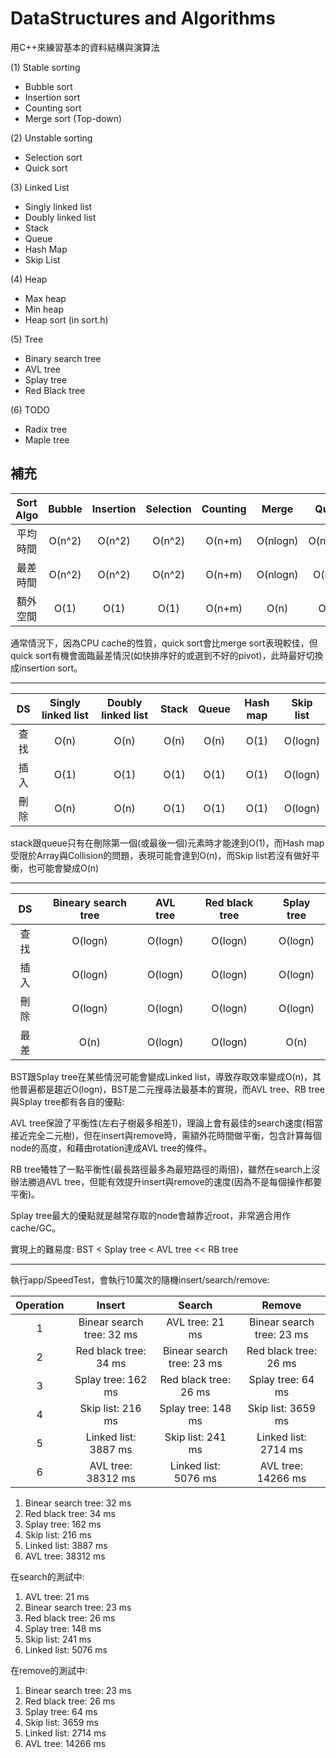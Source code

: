 # DataStructures and Algorithms

用C++來練習基本的資料結構與演算法

(1) Stable sorting
- Bubble sort
- Insertion sort
- Counting sort
- Merge sort (Top-down)

(2) Unstable sorting
- Selection sort
- Quick sort

(3) Linked List
- Singly linked list
- Doubly linked list
- Stack
- Queue
- Hash Map
- Skip List
  
(4) Heap
- Max heap
- Min heap
- Heap sort (in sort.h)

(5) Tree
- Binary search tree
- AVL tree
- Splay tree
- Red Black tree

(6) TODO
- Radix tree
- Maple tree

## 補充

| Sort Algo | Bubble | Insertion | Selection | Counting | Merge  | Quick  | Heap |
|:--:|:--:|:--:|:--:|:--:|:--:|:--:|:--:|
| 平均時間  | O(n^2)  | O(n^2)  | O(n^2)  | O(n+m)  | O(nlogn)  | O(nlogn)  | O(nlogn) |
| 最差時間  | O(n^2)  | O(n^2)  | O(n^2)  | O(n+m)  | O(nlogn)  | O(n^2)  | O(nlogn) |
| 額外空間  | O(1)    | O(1)    | O(1)    | O(n+m)  | O(n)      | O(1)  | O(1)     |

通常情況下，因為CPU cache的性質，quick sort會比merge sort表現較佳，但quick sort有機會面臨最差情況(如快排序好的或選到不好的pivot)，此時最好切換成insertion sort。

---

| DS | Singly linked list | Doubly linked list | Stack | Queue | Hash map  | Skip list |
|:--:|:--:|:--:|:--:|:--:|:--:|:--:|
| 查找  | O(n)  | O(n)  | O(n)  | O(n)  | O(1)  | O(logn)  | 
| 插入  | O(1)  | O(1)  | O(1)  | O(1)  | O(1)  | O(logn)  | 
| 刪除  | O(n)    | O(n)    | O(1)    | O(1)  | O(1)      | O(logn)  | 

stack跟queue只有在刪除第一個(或最後一個)元素時才能達到O(1)，而Hash map受限於Array與Collision的問題，表現可能會達到O(n)，而Skip list若沒有做好平衡，也可能會變成O(n)

---

| DS | Bineary search tree | AVL tree | Red black tree | Splay tree |
|:--:|:--:|:--:|:--:|:--:|
| 查找  | O(logn)  | O(logn)  | O(logn)  | O(logn)  |
| 插入  | O(logn)  | O(logn)  | O(logn)  | O(logn)  |
| 刪除  | O(logn)  | O(logn)  | O(logn)  | O(logn)  |
| 最差  | O(n)  | O(logn)  | O(logn)  | O(n)  |

BST跟Splay tree在某些情況可能會變成Linked list，導致存取效率變成O(n)，其他普遍都是趨近O(logn)，BST是二元搜尋法最基本的實現，而AVL tree、RB tree與Splay tree都有各自的優點:

AVL tree保證了平衡性(左右子樹最多相差1)，理論上會有最佳的search速度(相當接近完全二元樹)，但在insert與remove時，需額外花時間做平衡，包含計算每個node的高度，和藉由rotation達成AVL tree的條件。

RB tree犧牲了一點平衡性(最長路徑最多為最短路徑的兩倍)，雖然在search上沒辦法勝過AVL tree，但能有效提升insert與remove的速度(因為不是每個操作都要平衡)。

Splay tree最大的優點就是越常存取的node會越靠近root，非常適合用作cache/GC。

實現上的難易度: BST < Splay tree < AVL tree << RB tree

---

執行app/SpeedTest，會執行10萬次的隨機insert/search/remove:

| Operation | Insert | Search | Remove |
|:--:|:--:|:--:|:--:|
| 1  |Binear search tree: 32 ms|AVL tree: 21 ms|Binear search tree: 23 ms|
| 2  |Red black tree: 34 ms|Binear search tree: 23 ms|Red black tree: 26 ms|
| 3  |Splay tree: 162 ms|Red black tree: 26 ms|Splay tree: 64 ms|
| 4  |Skip list: 216 ms|Splay tree: 148 ms|Skip list: 3659 ms|
| 5  |Linked list: 3887 ms|Skip list: 241 ms|Linked list: 2714 ms|
| 6  |AVL tree: 38312 ms|Linked list: 5076 ms|AVL tree: 14266 ms|

1. Binear search tree: 32 ms
2. Red black tree: 34 ms
3. Splay tree: 162 ms
4. Skip list: 216 ms
5. Linked list: 3887 ms
6. AVL tree: 38312 ms

在search的測試中: 

1. AVL tree: 21 ms
2. Binear search tree: 23 ms
3. Red black tree: 26 ms
4. Splay tree: 148 ms
5. Skip list: 241 ms
6. Linked list: 5076 ms

在remove的測試中: 

1. Binear search tree: 23 ms
2. Red black tree: 26 ms
3. Splay tree: 64 ms
4. Skip list: 3659 ms
5. Linked list: 2714 ms
6. AVL tree: 14266 ms
